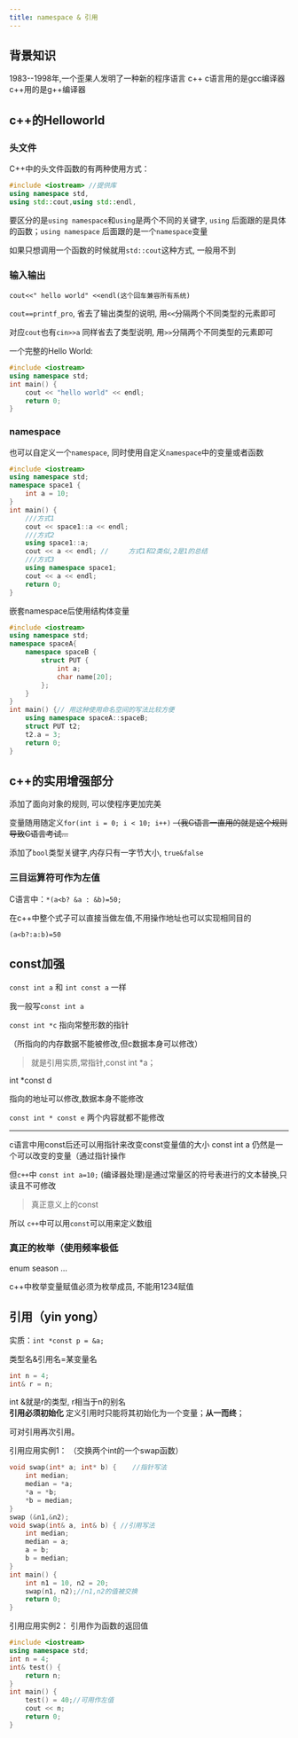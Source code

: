 ```yaml
---
title: namespace & 引用
---
```


## 背景知识

1983--1998年,一个歪果人发明了一种新的程序语言 c++
c语言用的是gcc编译器    c++用的是g++编译器

## c++的Helloworld

### 头文件

C++中的头文件函数的有两种使用方式：

``` cpp {2,3}
#include <iostream> //提供库
using namespace std,
using std::cout,using std::endl,
```
要区分的是`using namespace`和`using`是两个不同的关键字, `using` 后面跟的是具体的函数；`using namespace` 后面跟的是一个`namespace`变量

如果只想调用一个函数的时候就用`std::cout`这种方式, 一般用不到

### 输入输出

`cout<<" hello world" <<endl(这个回车兼容所有系统)`

`cout==printf_pro`, 省去了输出类型的说明, 用`<<`分隔两个不同类型的元素即可

对应`cout`也有`cin>>a` 同样省去了类型说明, 用`>>`分隔两个不同类型的元素即可

一个完整的Hello World:
``` cpp
#include <iostream>
using namespace std;
int main() {
	cout << "hello world" << endl;
	return 0;
}
```
### namespace 

也可以自定义一个`namespace`, 同时使用自定义`namespace`中的变量或者函数

``` cpp
#include <iostream>
using namespace std;
namespace space1 {
	int a = 10;
}
int main() {
	///方式1
	cout << space1::a << endl;
	///方式2
	using space1::a;
	cout << a << endl; //     方式1和2类似,2是1的总结
	///方式3
	using namespace space1;
	cout << a << endl;
	return 0;
}
```

嵌套namespace后使用结构体变量
 

``` cpp
#include <iostream>
using namespace std;
namespace spaceA{
	namespace spaceB {
		struct PUT {
			int a;
			char name[20];
		};
	}
}
int main() {// 用这种使用命名空间的写法比较方便
	using namespace spaceA::spaceB;
	struct PUT t2;
	t2.a = 3;
	return 0;
}
```

## c++的实用增强部分

添加了面向对象的规则, 可以使程序更加完美

变量随用随定义`for(int i = 0; i < 10; i++)`  ~~（我C语言一直用的就是这个规则导致C语言考试...~~

添加了`bool`类型关键字,内存只有一字节大小, `true&false`

### 三目运算符可作为左值

C语言中：`*(a<b? &a : &b)=50;`

在c++中整个式子可以直接当做左值,不用操作地址也可以实现相同目的

`(a<b?:a:b)=50`

## const加强

`const int a` 和 `int const a` 一样  

我一般写`const int a`

`const int *c` 指向常整形数的指针

（所指向的内存数据不能被修改,但c数据本身可以修改）  

> 就是引用实质,常指针,const int *a；

int *const d  

指向的地址可以修改,数据本身不能修改

`const int * const e` 两个内容就都不能修改
***
c语言中用const后还可以用指针来改变const变量值的大小
const int a 仍然是一个可以改变的变量（通过指针操作

但`c++`中 `const int a=10;` (编译器处理)是通过常量区的符号表进行的文本替换,只读且不可修改  

> 真正意义上的const  

所以 `c++`中可以用`const`可以用来定义数组

### 真正的枚举（使用频率极低

enum season ... 

c++中枚举变量赋值必须为枚举成员, 不能用1234赋值

## 引用（yin yong）

实质：`int *const p = &a;`

类型名&引用名=某变量名

``` cpp
int n = 4;
int& r = n;
```

int &就是r的类型, r相当于n的别名  
**引用必须初始化**
定义引用时只能将其初始化为一个变量；**从一而终**； 

可对引用再次引用。  

引用应用实例1：
（交换两个int的一个swap函数）

``` cpp
void swap(int* a; int* b) {    //指针写法
	int median;
	median = *a;
	*a = *b;
	*b = median;
}
swap (&n1,&n2);
void swap(int& a, int& b) { //引用写法
	int median;
	median = a;
	a = b;
	b = median;
}
int main() {
	int n1 = 10, n2 = 20;
	swap(n1, n2);//n1,n2的值被交换
	return 0;
}
```
引用应用实例2：
引用作为函数的返回值

``` cpp
#include <iostream>
using namespace std;
int n = 4;
int& test() {
	return n;
}
int main() {
	test() = 40;//可用作左值
	cout << n;
	return 0;
}
```
